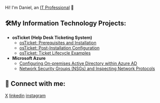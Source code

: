 Hi! I'm Daniel, an [IT Professional](https://www.linkedin.com/in/danielampah/) 🚀

<h2>🛠My Information Technology Projects:</h2>

- <b>osTicket (Help Desk Ticketing System)</b>
  - [osTicket: Prerequisites and Installation](https://github.com/)
  - [osTicket: Post-Installation Configuration](https://github.com/)
  - [osTicket: Ticket Lifecycle Examples](https://github.com/)
- <b>Microsoft Azure</b>
  - [Configuring On-premises Active Directory within Azure AD](https://github.com/)
  - [Network Security Groups (NSGs) and Inspecting Network Protocols](https://github.com/)

<h2>📡 Connect with me:</h2>

[X]
[linkedin]
[instagram]

[X]: https://x.com/dannylegend10
[Instagram]: https://www.instagram.com/danieloampah
[Linkedin]: https://linkedin.com/in/danielampah

